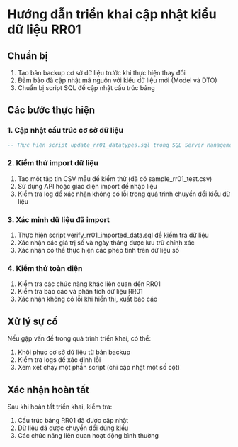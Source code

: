 # Hướng dẫn triển khai cập nhật kiểu dữ liệu RR01

## Chuẩn bị
1. Tạo bản backup cơ sở dữ liệu trước khi thực hiện thay đổi
2. Đảm bảo đã cập nhật mã nguồn với kiểu dữ liệu mới (Model và DTO)
3. Chuẩn bị script SQL để cập nhật cấu trúc bảng

## Các bước thực hiện

### 1. Cập nhật cấu trúc cơ sở dữ liệu
```sql
-- Thực hiện script update_rr01_datatypes.sql trong SQL Server Management Studio
```

### 2. Kiểm thử import dữ liệu
1. Tạo một tập tin CSV mẫu để kiểm thử (đã có sample_rr01_test.csv)
2. Sử dụng API hoặc giao diện import để nhập liệu
3. Kiểm tra log để xác nhận không có lỗi trong quá trình chuyển đổi kiểu dữ liệu

### 3. Xác minh dữ liệu đã import
1. Thực hiện script verify_rr01_imported_data.sql để kiểm tra dữ liệu
2. Xác nhận các giá trị số và ngày tháng được lưu trữ chính xác
3. Xác nhận có thể thực hiện các phép tính trên dữ liệu số

### 4. Kiểm thử toàn diện
1. Kiểm tra các chức năng khác liên quan đến RR01
2. Kiểm tra báo cáo và phân tích dữ liệu RR01
3. Xác nhận không có lỗi khi hiển thị, xuất báo cáo

## Xử lý sự cố
Nếu gặp vấn đề trong quá trình triển khai, có thể:
1. Khôi phục cơ sở dữ liệu từ bản backup
2. Kiểm tra logs để xác định lỗi
3. Xem xét chạy một phần script (chỉ cập nhật một số cột)

## Xác nhận hoàn tất
Sau khi hoàn tất triển khai, kiểm tra:
1. Cấu trúc bảng RR01 đã được cập nhật
2. Dữ liệu đã được chuyển đổi đúng kiểu
3. Các chức năng liên quan hoạt động bình thường
